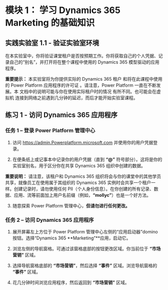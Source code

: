 ﻿---
lab:
    title: '实验室 1.1： 验证实验室环境'
    module: '模块 1： 学习 Dynamics 365 Marketing 的基础知识'
---


模块 1： 学习 Dynamics 365 Marketing 的基础知识
========================

## 实践实验室 1.1 - 验证实验室环境 

在本实验室中，你将验证课堂租户是否按预期工作。你将获取自己的个人凭据、记录自己的“别名”，并打开将在整个课程中使用的 Dynamics 365 模型驱动的应用程序。 

**重要提示：** 本实验室将为你提供实际的 Dynamics 365 租户
和将在此课程中使用的 Power Platform 应用程序的许可证
。请注意，Power Platform 一直在不断发展。本
文档中的说明可能与你在使用实际租户时的情况
有所不同。也可能会在虚拟机
连接到网络之前遇到几分钟的延迟，而后才能开始实验室课程。

练习 1 - 访问 Dynamics 365 应用程序
---------------------------------------------------

### 任务 1 – 登录 Power Platform 管理中心

1.  访问 <https://admin.Powerplatform.microsoft.com> 并使用你的用户凭据登录。

2. 在便条纸上或记事本中记录你的用户凭据（直到 **“@”** 符号部分）。这将是你的实验室别名，用于区分你在共享 Dynamics 365 组织中创建的数据。 

**重要说明：** 请注意，该租户和 Dynamics 365 组织将会与你的课堂中的其他学员共享，就像员工在使用属于其组织的 Dynamics 365 实例时会共享一个租户一样。创建记录时，请勿使用任何 PII（个人身份信息）。在你创建的所有记录、数据、应用、流等前面加上用户名前缀（例如，**“mollyc”**）也是一个好方法。

3. 随意探索 Power Platform 管理中心，**但请勿进行任何更改。**

### 任务 2 – 访问 Dynamics 365 应用程序

1.  展开屏幕左上方位于 Power Platform 管理中心左侧的“应用启动器”domino 按钮。选择“Dynamics 365 **Marketing”**应用，启动它。

2.  浏览左侧的导航窗格。可通过该窗格底部的按钮更改区域。你当前位于 **“市场营销”** 区域。 

3.  选择导航窗格底部的 **“市场营销”**，然后选择 **“事件”** 区域。浏览导航窗格的 **“事件”** 区域。  

4.  花几分钟时间浏览应用程序，然后返回到 **“市场营销”** 区域。
